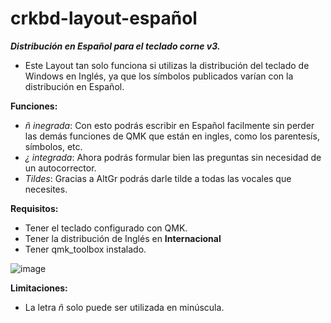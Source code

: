 # crkbd-layout-español

***Distribución en Español para el teclado corne v3.***
- Este Layout tan solo funciona si utilizas la distribución del teclado de Windows en Inglés, ya que los símbolos publicados varían con la distribución en Español.

**Funciones:**
- *ñ inegrada*: Con esto podrás escribir en Español facilmente sin perder las demás funciones de QMK que están en ingles, como los parentesís, símbolos, etc.
- *¿ integrada*: Ahora podrás formular bien las preguntas sin necesidad de un autocorrector.
- *Tildes*: Gracias a AltGr podrás darle tilde a todas las vocales que necesites.

**Requisitos:**
- Tener el teclado configurado con QMK.
- Tener la distribución de Inglés en **Internacional**
- Tener qmk_toolbox instalado.

![image](https://github.com/user-attachments/assets/af1f1cbd-e009-4d55-af43-553c0643fc8b)

**Limitaciones:**
- La letra *ñ* solo puede ser utilizada en minúscula.
